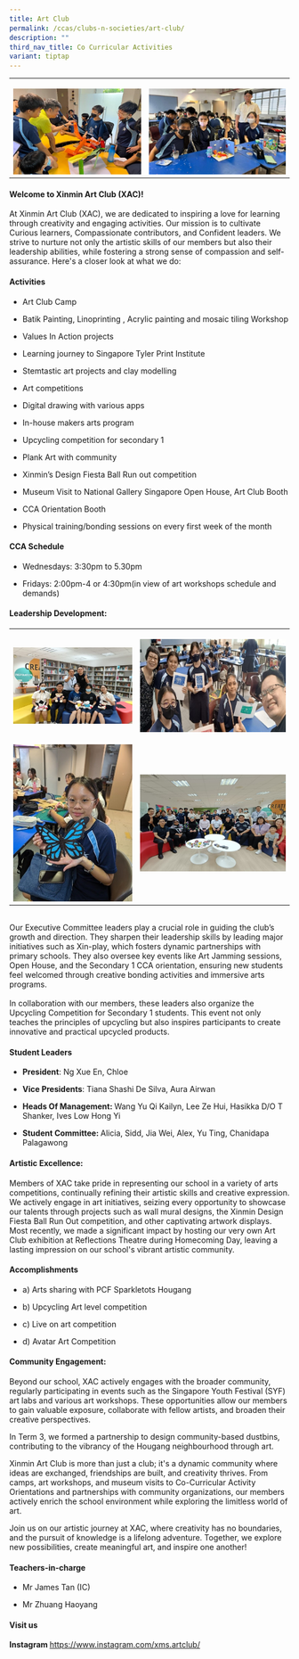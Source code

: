 ```yaml
---
title: Art Club
permalink: /ccas/clubs-n-societies/art-club/
description: ""
third_nav_title: Co Curricular Activities
variant: tiptap
---
```

<table style="minWidth: 50px">
<colgroup>
<col>
<col>
</colgroup>
<tbody>
<tr>
<th rowspan="1" colspan="1">
<p></p>
<div class="isomer-image-wrapper">
<img style="width: 100%" height="auto" width="100%" alt="" src="/images/CCAs/Art Club/Picture1.jpg">
</div>
</th>
<th rowspan="1" colspan="1">
<p></p>
<div class="isomer-image-wrapper">
<img style="width: 100%" height="auto" width="100%" alt="" src="/images/CCAs/Art Club/Picture2.jpg">
</div>
</th>
</tr>
</tbody>
</table>
<h4><strong>Welcome to Xinmin Art Club (XAC)!</strong></h4>
<p>At Xinmin Art Club (XAC), we are dedicated to inspiring a love for learning
through creativity and engaging activities. Our mission is to cultivate
Curious learners, Compassionate contributors, and Confident leaders. We
strive to nurture not only the artistic skills of our members but also
their leadership abilities, while fostering a strong sense of compassion
and self-assurance. Here's a closer look at what we do:</p>
<h4><strong>Activities</strong></h4>
<ul data-tight="true" class="tight">
<li>
<p>Art Club Camp</p>
</li>
<li>
<p>Batik Painting, Linoprinting , Acrylic painting and mosaic tiling Workshop</p>
</li>
<li>
<p>Values In Action projects</p>
</li>
<li>
<p>Learning journey to Singapore Tyler Print Institute</p>
</li>
<li>
<p>Stemtastic art projects and clay modelling</p>
</li>
<li>
<p>Art competitions</p>
</li>
<li>
<p>Digital drawing with various apps</p>
</li>
<li>
<p>In-house makers arts program</p>
</li>
<li>
<p>Upcycling competition for secondary 1</p>
</li>
<li>
<p>Plank Art with community</p>
</li>
<li>
<p>Xinmin’s Design Fiesta Ball Run out competition</p>
</li>
<li>
<p>Museum Visit to National Gallery Singapore Open House, Art Club Booth</p>
</li>
<li>
<p>CCA Orientation Booth</p>
</li>
<li>
<p>Physical training/bonding sessions on every first week of the month</p>
</li>
</ul>
<h4><strong>CCA Schedule</strong></h4>
<ul data-tight="true" class="tight">
<li>
<p>Wednesdays: 3:30pm to 5.30pm</p>
</li>
<li>
<p>Fridays: 2:00pm-4 or 4:30pm(in view of art workshops schedule and demands)</p>
<p></p>
</li>
</ul>
<h4><strong>Leadership Development:</strong></h4>
<table style="minWidth: 50px">
<colgroup>
<col>
<col>
</colgroup>
<tbody>
<tr>
<th rowspan="1" colspan="1">
<p></p>
<div class="isomer-image-wrapper">
<img style="width: 100%" height="auto" width="100%" alt="" src="/images/CCAs/Art Club/art_club1.jpg">
</div>
</th>
<th rowspan="1" colspan="1">
<p></p>
<div class="isomer-image-wrapper">
<img style="width: 100%" height="auto" width="100%" alt="" src="/images/CCAs/Art Club/art_club2.jpg">
</div>
</th>
</tr>
<tr>
<td rowspan="1" colspan="1">
<p></p>
<div class="isomer-image-wrapper">
<img style="width: 100%" height="auto" width="100%" alt="" src="/images/CCAs/Art Club/art_club3.jpg">
</div>
</td>
<td rowspan="1" colspan="1">
<p></p>
<div class="isomer-image-wrapper">
<img style="width: 100%" height="auto" width="100%" alt="" src="/images/CCAs/Art Club/art_club4.jpg">
</div>
</td>
</tr>
</tbody>
</table>
<p>
<br>Our Executive Committee leaders play a crucial role in guiding the club’s
growth and direction. They sharpen their leadership skills by leading major
initiatives such as Xin-play, which fosters dynamic partnerships with primary
schools. They also oversee key events like Art Jamming sessions, Open House,
and the Secondary 1 CCA orientation, ensuring new students feel welcomed
through creative bonding activities and immersive arts programs.
<br>
<br>In collaboration with our members, these leaders also organize the Upcycling
Competition for Secondary 1 students. This event not only teaches the principles
of upcycling but also inspires participants to create innovative and practical
upcycled products.</p>
<h4><strong>Student Leaders</strong></h4>
<ul data-tight="true" class="tight">
<li>
<p><strong>President</strong>: Ng Xue En, Chloe&nbsp;</p>
</li>
<li>
<p><strong>Vice Presidents</strong>: Tiana Shashi De Silva, Aura Airwan</p>
</li>
<li>
<p><strong>Heads Of Management: </strong>Wang Yu Qi Kailyn, Lee Ze Hui, Hasikka
D/O T Shanker, Ives Low Hong Yi</p>
</li>
<li>
<p><strong>Student Committee: </strong>Alicia, Sidd, Jia Wei, Alex, Yu Ting,
Chanidapa Palagawong</p>
</li>
</ul>
<h4><strong>Artistic Excellence:</strong></h4>
<p>Members of XAC take pride in representing our school in a variety of arts
competitions, continually refining their artistic skills and creative expression.
We actively engage in art initiatives, seizing every opportunity to showcase
our talents through projects such as wall mural designs, the Xinmin Design
Fiesta Ball Run Out competition, and other captivating artwork displays.
Most recently, we made a significant impact by hosting our very own Art
Club exhibition at Reflections Theatre during Homecoming Day, leaving a
lasting impression on our school's vibrant artistic community.</p>
<h4><strong>Accomplishments</strong></h4>
<ul data-tight="true" class="tight">
<li>
<p>a) Arts sharing with PCF Sparkletots Hougang</p>
</li>
<li>
<p>b) Upcycling Art level competition</p>
</li>
<li>
<p>c) Live on art competition</p>
</li>
<li>
<p>d) Avatar Art Competition</p>
</li>
</ul>
<h4><strong>Community Engagement:</strong></h4>
<p>Beyond our school, XAC actively engages with the broader community, regularly
participating in events such as the Singapore Youth Festival (SYF) art
labs and various art workshops. These opportunities allow our members to
gain valuable exposure, collaborate with fellow artists, and broaden their
creative perspectives.</p>
<p>In Term 3, we formed a partnership to design community-based dustbins,
contributing to the vibrancy of the Hougang neighbourhood through art.</p>
<p>Xinmin Art Club is more than just a club; it's a dynamic community where
ideas are exchanged, friendships are built, and creativity thrives. From
camps, art workshops, and museum visits to Co-Curricular Activity Orientations
and partnerships with community organizations, our members actively enrich
the school environment while exploring the limitless world of art.</p>
<p>Join us on our artistic journey at XAC, where creativity has no boundaries,
and the pursuit of knowledge is a lifelong adventure. Together, we explore
new possibilities, create meaningful art, and inspire one another!</p>
<h4><strong>Teachers-in-charge</strong></h4>
<ul data-tight="true" class="tight">
<li>
<p>Mr James Tan (IC)</p>
</li>
<li>
<p>Mr Zhuang Haoyang</p>
</li>
</ul>
<h4><strong>Visit us</strong></h4>
<p><strong>Instagram </strong><a href="https://www.instagram.com/xms.artclub/" rel="noopener noreferrer nofollow" target="_blank">https://www.instagram.com/xms.artclub/</a>
</p>
<p></p>